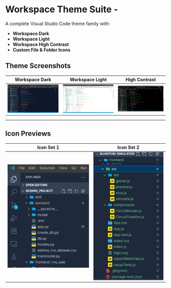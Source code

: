 # Workspace Theme Suite -

A complete Visual Studio Code theme family with:

-  **Workspace Dark**
-  **Workspace Light**
-  **Workspace High Contrast**
-  **Custom File & Folder Icons**

##  Theme Screenshots

| Workspace Dark | Workspace Light | High Contrast |
|----------------|-----------------|----------------|
| ![](assets/screenshots/workspace_dark.png) | ![](assets/screenshots/workspace_light.png) | ![](assets/screenshots/workspace_HighContrast.png) |

---

##  Icon Previews

| Icon Set 1 | Icon Set 2 |
|------------|-------------|
| ![](assets/screenshots/icon1.png) | ![](assets/screenshots/icon2.png) |




